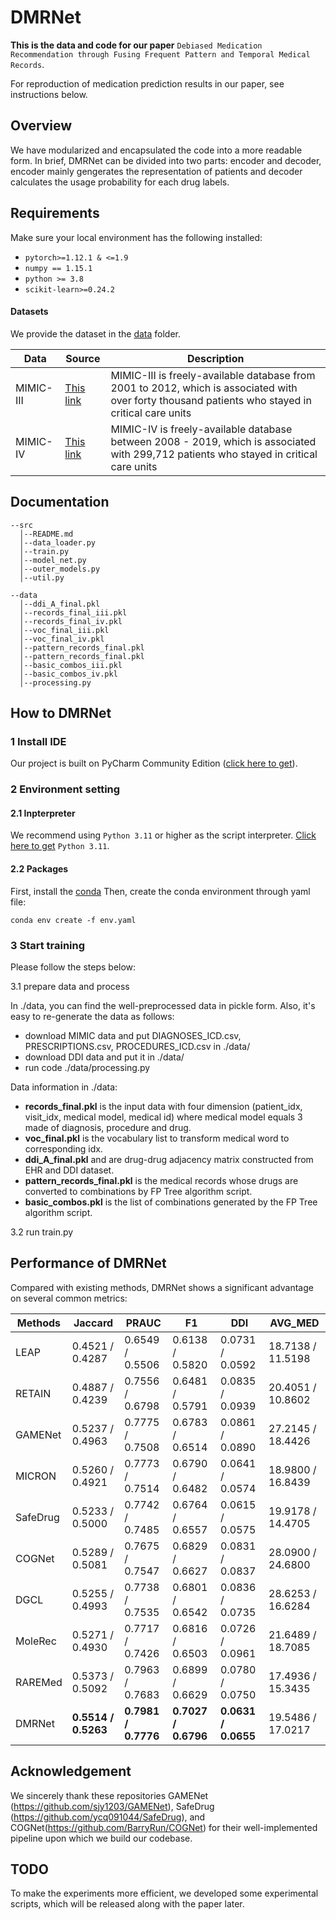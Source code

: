 # DMRNet

**This is the data and code for our paper** `Debiased Medication Recommendation through Fusing Frequent Pattern and Temporal Medical Records`.

For reproduction of medication prediction results in our paper, see instructions below.

## Overview

We have modularized and encapsulated the code into a more readable form. In brief, DMRNet can be divided into two parts: encoder and decoder, encoder mainly gengerates the representation of patients and decoder calculates the usage probability for each drug labels.

## Requirements

Make sure your local environment has the following installed:

* `pytorch>=1.12.1 & <=1.9`
* `numpy == 1.15.1`
* `python >= 3.8`
* `scikit-learn>=0.24.2`

#### Datasets

We provide the dataset in the [data](data/) folder.

| Data      | Source                                                   | Description                                                  |
| --------- | -------------------------------------------------------- | ------------------------------------------------------------ |
| MIMIC-III | [This link](https://physionet.org/content/mimiciii/1.4/) | MIMIC-III is freely-available database from 2001 to 2012, which is associated with over forty thousand patients who stayed in critical care units |
| MIMIC-IV  | [This link](https://physionet.org/content/mimiciv/2.2/)  | MIMIC-IV is freely-available database between 2008 - 2019, which is associated with 299,712 patients who stayed in critical care units |

## Documentation

```
--src
  │--README.md
  │--data_loader.py
  │--train.py
  │--model_net.py
  │--outer_models.py
  │--util.py
  
--data
  │--ddi_A_final.pkl
  │--records_final_iii.pkl
  │--records_final_iv.pkl
  │--voc_final_iii.pkl
  │--voc_final_iv.pkl
  │--pattern_records_final.pkl
  │--pattern_records_final.pkl
  │--basic_combos_iii.pkl
  │--basic_combos_iv.pkl
  │--processing.py
```

## How to DMRNet 

### 1 Install IDE 

Our project is built on PyCharm Community Edition ([click here to get](https://www.jetbrains.com/products/compare/?product=pycharm-ce&product=pycharm)).

### 2 Environment setting

#### 2.1 Inpterpreter 

We recommend using `Python 3.11` or higher as the script interpreter. [Click here to get](https://www.python.org/downloads/release/python-3110/) `Python 3.11`. 

#### 2.2 Packages

First, install the [conda](https://www.anaconda.com/)
Then, create the conda environment through yaml file:

```
conda env create -f env.yaml
```

### 3 Start training

Please follow the steps below:

3.1 prepare data and process

  In ./data, you can find the well-preprocessed data in pickle form. Also, it's easy to re-generate the data as follows:

  - download MIMIC data and put DIAGNOSES_ICD.csv, PRESCRIPTIONS.csv, PROCEDURES_ICD.csv in ./data/
  - download DDI data and put it in ./data/
  - run code ./data/processing.py

  Data information in ./data:

  - **records_final.pkl** is the input data with four dimension (patient_idx, visit_idx, medical model, medical id) where medical model equals 3 made of diagnosis, procedure and drug.
  - **voc_final.pkl** is the vocabulary list to transform medical word to corresponding idx.
  - **ddi_A_final.pkl** and are drug-drug adjacency matrix constructed from EHR and DDI dataset.
  - **pattern_records_final.pkl** is the medical records whose drugs are converted to combinations by FP Tree algorithm script.
  - **basic_combos.pkl** is the list of combinations generated by the FP Tree algorithm script.

  3.2 run train.py


## Performance of DMRNet 

Compared with existing methods, DMRNet  shows a significant advantage on several common metrics:


| Methods  | Jaccard             | PRAUC               | F1                  | DDI                 | AVG_MED           |
| -------- | ------------------- | ------------------- | ------------------- | ------------------- | ----------------- |
| LEAP     | 0.4521 / 0.4287     | 0.6549 / 0.5506     | 0.6138 / 0.5820     | 0.0731 / 0.0592     | 18.7138 / 11.5198 |
| RETAIN   | 0.4887 / 0.4239     | 0.7556 / 0.6798     | 0.6481 / 0.5791     | 0.0835 / 0.0939     | 20.4051 / 10.8602 |
| GAMENet  | 0.5237 / 0.4963     | 0.7775 / 0.7508     | 0.6783 / 0.6514     | 0.0861 / 0.0890     | 27.2145 / 18.4426 |
| MICRON   | 0.5260 / 0.4921     | 0.7773 / 0.7514     | 0.6790 / 0.6482     | 0.0641 / 0.0574     | 18.9800 / 16.8439 |
| SafeDrug | 0.5233 / 0.5000     | 0.7742 / 0.7485     | 0.6764 / 0.6557     | 0.0615 / 0.0575     | 19.9178 / 14.4705 |
| COGNet   | 0.5289 / 0.5081     | 0.7675 / 0.7547     | 0.6829 / 0.6627     | 0.0831 / 0.0837     | 28.0900 / 24.6800 |
| DGCL     | 0.5255 / 0.4993     | 0.7738 / 0.7535     | 0.6801 / 0.6542     | 0.0836 / 0.0735     | 28.6253 / 16.6284 |
| MoleRec  | 0.5271 / 0.4930     | 0.7717 / 0.7426     | 0.6816 / 0.6503     | 0.0726 / 0.0961     | 21.6489 / 18.7085 |
| RAREMed  | 0.5373 / 0.5092     | 0.7963 / 0.7683     | 0.6899 / 0.6629     | 0.0780 / 0.0750     | 17.4936 / 15.3435 |
| DMRNet   | **0.5514 / 0.5263** | **0.7981 / 0.7776** | **0.7027 / 0.6796** | **0.0631 / 0.0655** | 19.5486 / 17.0217 |


## Acknowledgement

We sincerely thank these repositories GAMENet (https://github.com/sjy1203/GAMENet), SafeDrug (https://github.com/ycq091044/SafeDrug), and COGNet(https://github.com/BarryRun/COGNet) for their well-implemented pipeline upon which we build our codebase.

## TODO

To make the experiments more efficient, we developed some experimental scripts, which will be released along with the paper later.
